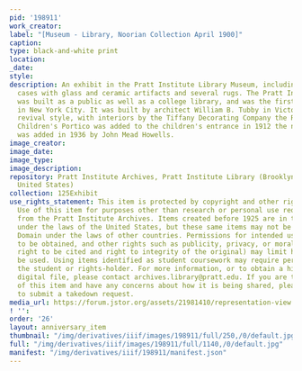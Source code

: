 ```yaml
---
pid: '198911'
work_creator:
label: "[Museum - Library, Noorian Collection April 1900]"
caption:
type: black-and-white print
location:
_date:
style:
description: An exhibit in the Pratt Institute Library Museum, including several display
  cases with glass and ceramic artifacts and several rugs. The Pratt Institute Library
  was built as a public as well as a college library, and was the first free library
  in New York City. It was built by architect William B. Tubby in Victorian Renaissance
  revival style, with interiors by the Tiffany Decorating Company the Romanesque-style
  Children's Portico was added to the children's entrance in 1912 the north porch
  was added in 1936 by John Mead Howells.
image_creator:
image_date:
image_type:
image_description:
repository: Pratt Institute Archives, Pratt Institute Library (Brooklyn, New York,
  United States)
collection: 125Exhibit
use_rights_statement: This item is protected by copyright and other rights and restrictions.
  Use of this item for purposes other than research or personal use requires permission
  from the Pratt Institute Archives. Items created before 1925 are in the Public Domain
  under the laws of the United States, but these same items may not be in the Public
  Domain under the laws of other countries. Permissions for intended uses may need
  to be obtained, and other rights such as publicity, privacy, or moral rights (e.g.
  right to be cited and right to integrity of the original) may limit how items can
  be used. Using items identified as student coursework may require permission from
  the student or rights-holder. For more information, or to obtain a high resolution
  digital file, please contact archives.library@pratt.edu. If you are the rights-holder
  of this item and have any concerns about how it is being shared, please visit https://libguides.pratt.edu/archives/takedown
  to submit a takedown request.
media_url: https://forum.jstor.org/assets/21981410/representation-view
! '':
order: '26'
layout: anniversary_item
thumbnail: "/img/derivatives/iiif/images/198911/full/250,/0/default.jpg"
full: "/img/derivatives/iiif/images/198911/full/1140,/0/default.jpg"
manifest: "/img/derivatives/iiif/198911/manifest.json"
---
```

